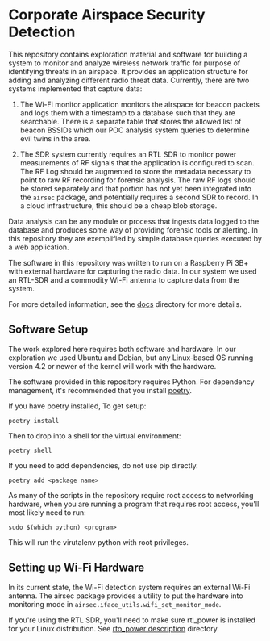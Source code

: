 # Corporate Airspace Security Detection

This repository contains exploration material and software for building a system
to monitor and analyze wireless network traffic for purpose of identifying
threats in an airspace. It provides an application structure for adding and
analyzing different radio threat data. Currently, there are two systems
implemented that capture data:

1. The Wi-Fi monitor application monitors the airspace for beacon packets
and logs them with a timestamp to a database such that they are searchable.
There is a separate table that stores the allowed list of beacon BSSIDs which
our POC analysis system queries to determine evil twins in the area.

2. The SDR system currently requires an RTL SDR to monitor power measurements
of RF signals that the application is configured to scan. The RF Log should be
augmented to store the metadata necessary to point to raw RF recording for
forensic analysis. The raw RF logs should be stored separately and that portion
has not yet been integrated into the `airsec` package, and potentially requires
a second SDR to record.  In a cloud infrastructure, this should be a cheap blob
storage.

Data analysis can be any module or process that ingests data logged to the
database and produces some way of providing forensic tools or alerting. In
this repository they are exemplified by simple database queries executed
by a web application.

The software in this repository was written to run on a Raspberry Pi 3B+
with external hardware for capturing the radio data. In our system we
used an RTL-SDR and a commodity Wi-Fi antenna to capture data from the
system.

For more detailed information, see the [docs](./docs) directory for more
details.

## Software Setup

The work explored here requires both software and hardware. In our exploration
we used Ubuntu and Debian, but any Linux-based OS running version 4.2 or newer
of the kernel will work with the hardware.

The software provided in this repository requires Python. For dependency
management, it's recommended that you install
[poetry](https://python-poetry.org/).

If you have poetry installed, To get setup:

```
poetry install
```

Then to drop into a shell for the virtual environment:

```
poetry shell
```

If you need to add dependencies, do not use pip directly.

```
poetry add <package name>
```

As many of the scripts in the repository require root access to networking
hardware, when you are running a program that requires root access, you'll most
likely need to run:

```
sudo $(which python) <program>
```

This will run the virutalenv python with root privileges.


## Setting up Wi-Fi Hardware

In its current state, the Wi-Fi detection system requires an external Wi-Fi
antenna.  The airsec package provides a utility to put the hardware into monitoring mode in `airsec.iface_utils.wifi_set_monitor_mode`.

If you're using the RTL SDR, you'll need to make sure rtl_power is installed for
your Linux distribution. See [rto_power description](./docs/SDR/rtl_power.md)
directory.
